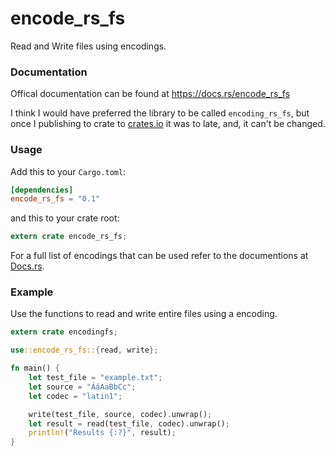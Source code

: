 # encode_rs_fs
Read and Write files using encodings.

### Documentation

Offical documentation can be found at https://docs.rs/encode_rs_fs

I think I would have preferred the library to be called `encoding_rs_fs`, but
once I publishing to crate to [crates.io](https://crates.io/crates/encode_rs_fs)
it was to late, and, it can't be changed.

### Usage

Add this to your `Cargo.toml`:

```toml
[dependencies]
encode_rs_fs = "0.1"
```

and this to your crate root:

```rust
extern crate encode_rs_fs;
```

For a full list of encodings that can be used refer to the documentions at
[Docs.rs](https://docs.rs/encoding_rs).

### Example

Use the functions to read and write entire files using a encoding.

```rust
extern crate encodingfs;

use::encode_rs_fs::{read, write};

fn main() {
    let test_file = "example.txt";
    let source = "ÁáAaBbCc";
    let codec = "latin1";

    write(test_file, source, codec).unwrap();
    let result = read(test_file, codec).unwrap();
    println!("Results {:?}", result);
}
```
